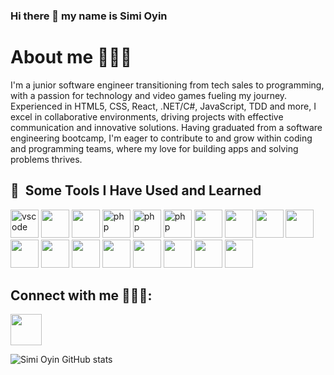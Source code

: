 ### Hi there 👋 my name is Simi Oyin

<h1> About me 🦸🏾‍♂️ </h1>

<p>I'm a junior software engineer transitioning from tech sales to programming, with a passion for technology and video games fueling my journey. Experienced in HTML5, CSS, React, .NET/C#, JavaScript, TDD and more, I excel in collaborative environments, driving projects with effective communication and innovative solutions. Having graduated from a software engineering bootcamp, I'm eager to contribute to and grow within coding and programming teams, where my love for building apps and solving problems thrives.</p>

<h2> 🚀 &nbsp;Some Tools I Have Used and Learned</h2>
<p align="left">
<img src="https://cdn.jsdelivr.net/gh/devicons/devicon/icons/vscode/vscode-original.svg" alt="vscode" width="45" height="45"/>
<img src="https://cdn-icons-png.flaticon.com/128/1051/1051277.png" width="45" height="45"/>
<img src="https://cdn-icons-png.flaticon.com/128/1199/1199124.png" width="45" height="45"/>
<img src="https://cdn-icons-png.flaticon.com/128/919/919851.png" alt="php" width="45" height="45"/>
<img src="https://cdn-icons-png.flaticon.com/128/103/103093.png" alt="php" width="45" height="45"/>
<img src="https://cdn-icons-png.flaticon.com/128/919/919825.png" alt="php" width="45" height="45"/>
<img src="https://cdn-icons-png.flaticon.com/128/6132/6132221.png" width="45" height="45"/>
<img src="https://cdn-icons-png.flaticon.com/128/2748/2748383.png" width="45" height="45"/>
<img src="https://cdn-icons-png.flaticon.com/128/4494/4494748.png" width="45" height="45"/>
<img src="https://cdn-icons-png.flaticon.com/128/3815/3815250.png" width="45" height="45"/>
<img src="https://cdn-icons-png.flaticon.com/128/2772/2772128.png" width="45" height="45"/>
<img src="https://cdn-icons-png.flaticon.com/128/2906/2906274.png" width="45" height="45"/>
<img src="https://cdn-icons-png.flaticon.com/128/5968/5968381.png" width="45" height="45"/>
<img src="https://cdn-icons-png.flaticon.com/128/5968/5968672.png" width="45" height="45"/>
<img src="https://cdn-icons-png.flaticon.com/128/6132/6132222.png" width="45" height="45"/>
<img src="https://cdn-icons-png.flaticon.com/128/5847/5847514.png" width="45" height="45"/>
<img src="https://cdn-icons-png.flaticon.com/128/888/888835.png" width="45" height="45"/>
<img src="https://cdn-icons-png.flaticon.com/128/7858/7858975.png" width="45" height="45"/>

  
</p>

<h2> Connect with me 🧑🏿‍💼: </h2>
<p align="left">
<a href="https://www.linkedin.com/in/simioyin/">
  <img src="https://cdn-icons-png.flaticon.com/128/3536/3536505.png" style="width: 50px; height: 50px;">
</a>
</p>

![Simi Oyin GitHub stats](https://github-readme-stats.vercel.app/api?username=simioyin222&hide=contribs,prs)  
